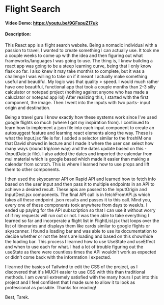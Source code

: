 # Flight Search

#### Video Demo:  <https://youtu.be/9GFspuZ17uk>

#### Description: 

This React app is a flight search website. Being a nomadic individual with a passion to travel, I wanted to create something I can actually use. It took me a couple weeks to come up with the idea and then figuring out what frameworks/languages I was going to use. The thing is, I knew building a react app was going to be a steep learning curve, being that I only know flask so far. I also knew it may take month/s to complete, but it was a challenge I was willing to take on if it meant I actually make something useful and beautiful. My logic was that quality > speed. I would much rather have one beautiful, functional app that took a couple months than 2-3 silly calculator or notepad project (nothing against anyone who has made a caluclator or notepad app lol) After realizing this, I started with the first component, the image. Then I went into the inputs with two parts- input origin and destination.

Being a travel guru I know exactly how these systems work since I've used google flights so much (where I got my inspiration from). I continued to learn how to implement a json file into each input component to create an autosuggest feature and learning react elements along the way. These is what the Input.jsx file is for. I added a selector similar to the froshIM one that David showed in lecture and I made it where the user can select how many ways (round trip/one way) and the dates update based on this - (InputDate.jx file). I also added the dates and imported the calendar from mui material which is google based which made it easier than making a calendar from scratch. This is where I learned how to use props and lift them to other components.

I then used the skyscanner API on Rapid API and learned how to fetch info based on the user input and then pass it to multiple endpoints in an API to achieve a desired result. These apis are passed to the InputOrigin and InputDest.jsx components. The final API call is in fetchFromAPI.js which takes all these endpoint .json results and passes it to this call. Mind you, every one of these components took anywhere from days to week/s. I ended up paying for the API subscription so that I can use it without worry of if my requests will run out or not. I was then able to take everything I learned so far and incorperate a flight list in FlightList.jsx that loops over the list of itineraries and displays them like cards similar to google flights or skyscanner. I found a loading bar and was able to use its documentation to decide whether or not the items are loading and based on this show/hide the loading bar. This process I learned how to use UseState and useEffect and when to use each for what. I had a lot of trouble figuring out the useState as there were countless times the API wouldn't work as expected or didn't come back with the information I expected. 

I learned the basics of Tailwind to edit the CSS of the project, as I discovered that it's MUCH easier to use CSS with this than traditional methods. I am overall extremely satisfied with the many hours I put into this project and I feel confident that I made sure to allow it to look as professional as possible. Thanks for reading! 

Best, Tarek.